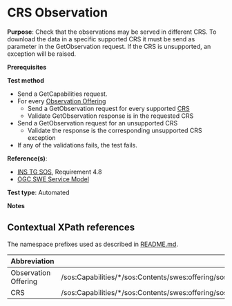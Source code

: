 # CRS Observation

**Purpose**: Check that the observations may be served in different CRS. To download the data in a specific supported CRS it must be send as parameter in the GetObservation request. If the CRS is unsupported, an exception will be raised.

**Prerequisites**

**Test method**

* Send a GetCapabilities request.
* For every [Observation Offering](#observationOffering)
  * Send a GetObservation request for every supported [CRS](#crs)
  * Validate GetObservation response is in the requested CRS
* Send a GetObservation request for an unsupported CRS
  * Validate the response is the corresponding unsupported CRS exception
* If any of the validations fails, the test fails.

**Reference(s)**:

* [INS TG SOS](http://inspire.ec.europa.eu/id/document/tg/download-sos/1.0), Requirement 4.8
* [OGC SWE Service Model](http://portal.opengeospatial.org/files/?artifact_id=38476)

**Test type**: Automated

**Notes**


## Contextual XPath references

The namespace prefixes used as described in [README.md](http://inspire.ec.europa.eu/id/ats/download-service/sos-tg-1.0/sos-pre-defined/README#namespaces).

| Abbreviation                                               |  XPath expression |
| ---------------------------------------------------------- | ------------------------------------------------------------------------- |
| Observation Offering <a name="observationOffering"></a> | /sos:Capabilities/*\/sos:Contents/swes:offering/sos:ObservationOffering |
| CRS <a name="crs"></a> | /sos:Capabilities/*\/sos:Contents/swes:offering/sos:ObservationOffering/swes:extensions/inspire_dls:SupportedSupportedCRS |